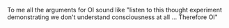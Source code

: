 To me all the arguments for OI sound like "listen to this thought experiment demonstrating we don't understand consciousness at all ... Therefore OI"

